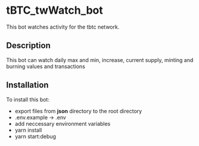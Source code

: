 # tBTC_twWatch_bot

This bot watches activity for the tbtc network.  

## Description

This bot can watch daily max and min, increase, current supply, minting and burning values and transactions


## Installation

To install this bot:
  + export files from **json** directory to the root directory
  + .env.example -> .env 
  + add neccessary environment variables
  + yarn install
  + yarn start:debug
